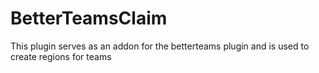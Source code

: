 # BetterTeamsClaim
This plugin serves as an addon for the betterteams plugin and is used to create regions for teams
